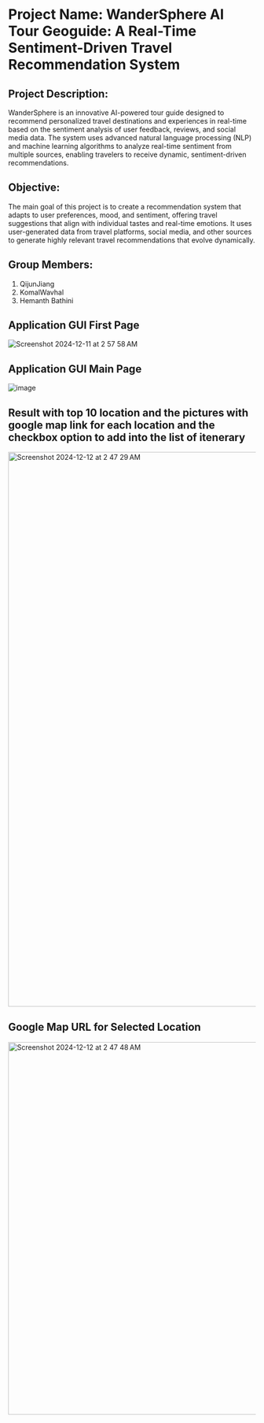 # Project Name: WanderSphere AI Tour Geoguide: A Real-Time Sentiment-Driven Travel Recommendation System

## Project Description:
WanderSphere is an innovative AI-powered tour guide designed to recommend personalized travel destinations and experiences in real-time based on the sentiment analysis of user feedback, reviews, and social media data. The system uses advanced natural language processing (NLP) and machine learning algorithms to analyze real-time sentiment from multiple sources, enabling travelers to receive dynamic, sentiment-driven recommendations.


## Objective:
The main goal of this project is to create a recommendation system that adapts to user preferences, mood, and sentiment, offering travel suggestions that align with individual tastes and real-time emotions. It uses user-generated data from travel platforms, social media, and other sources to generate highly relevant travel recommendations that evolve dynamically.

## Group Members:
1. QijunJiang
2. KomalWavhal
3. Hemanth Bathini

## Application GUI First Page 
![Screenshot 2024-12-11 at 2 57 58 AM](https://github.com/user-attachments/assets/e186412a-8170-48d5-82d9-71b438c90d84)


## Application GUI Main Page
![image](https://github.com/user-attachments/assets/72243711-87cc-41f7-8c86-7b42f866dd39)

## Result with top 10 location and the pictures with google map link for each location and the checkbox option to add into the list of itenerary
<img width="1127" alt="Screenshot 2024-12-12 at 2 47 29 AM" src="https://github.com/user-attachments/assets/98a2b4bd-166e-4d5e-bf60-906c2124d8b6" />

## Google Map URL for Selected Location
<img width="757" alt="Screenshot 2024-12-12 at 2 47 48 AM" src="https://github.com/user-attachments/assets/076901d0-ad79-4b25-bb86-04ad49cc194b" />
